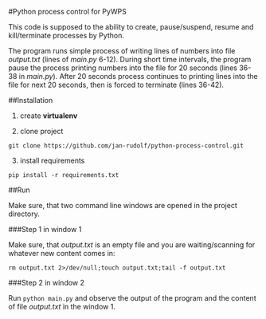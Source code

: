 #Python process control for PyWPS

This code is supposed to the ability to create, pause/suspend, resume and kill/terminate processes by Python.

The program runs simple process of writing lines of numbers into file *output.txt* (lines of *main.py* 6-12). During short time intervals, the program pause the process printing numbers into the file for 20 seconds (lines 36-38 in *main.py*). After 20 seconds process continues to printing lines into the file for next 20 seconds, then is forced to terminate (lines 36-42).  

##Installation

1. create **virtualenv**

2. clone project

 `git clone https://github.com/jan-rudolf/python-process-control.git`

3. install requirements

 `pip install -r requirements.txt`

##Run 

Make sure, that two command line windows are opened in the project directory.

###Step 1 in window 1

Make sure, that *output.txt* is an empty file and you are waiting/scanning for whatever new content comes in:

 `rm output.txt 2>/dev/null;touch output.txt;tail -f output.txt`

###Step 2 in window 2

Run `python main.py` and observe the output of the program and the content of file *output.txt* in the window 1.




